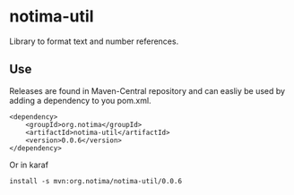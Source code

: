 # notima-util
Library to format text and number references.

## Use

Releases are found in Maven-Central repository and can easliy be used by adding a dependency to you pom.xml.

    <dependency>
        <groupId>org.notima</groupId>
        <artifactId>notima-util</artifactId>
        <version>0.0.6</version>
    </dependency>

    
Or in karaf

	install -s mvn:org.notima/notima-util/0.0.6
